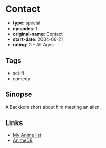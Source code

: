 # Contact

-   **type**: special
-   **episodes**: 1
-   **original-name**: Contact
-   **start-date**: 2004-06-21
-   **rating**: G - All Ages

## Tags

-   sci-fi
-   comedy

## Sinopse

A Backkom short about him meeting an alien.

## Links

-   [My Anime list](https://myanimelist.net/anime/25985/Contact)
-   [AnimeDB](http://anidb.info/perl-bin/animedb.pl?show=anime&aid=12892)
